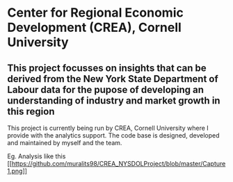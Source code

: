 # Center for Regional Economic Development (CREA), Cornell University

## This project focusses on insights that can be derived from the New York State Department of Labour data for the pupose of developing an understanding of industry and market growth in this region

This project is currently being run by CREA, Cornell University where I provide with the analytics support. The code base is designed, developed and maintained by myself and the team.

Eg. Analysis like this
[[https://github.com/muralits98/CREA_NYSDOLProject/blob/master/Capture1.png]]
